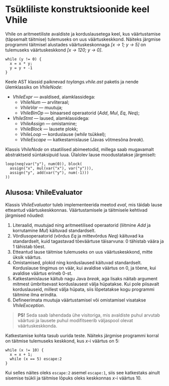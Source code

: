 # Tsükliliste konstruktsioonide keel Vhile

Vhile on aritmeetiliste avaldiste ja korduslausetega keel, kus väärtustamise (täpsemalt täitmise) tulemuseks on uus väärtuskeskkond. Näiteks järgmise programmi täitmisel alustades väärtuskeskonnaga *[x → 1; y → 5]* on tulemuseks väärtuskeskkond *[x → 120; y → 0]*.

```
while (y != 0) { 
  x = x * y;
  y = y + -1
}
```

Keele AST klassid paiknevad *toylangs.vhile.ast* paketis ja nende ülemklassiks on *VhileNode*:

-   *VhileExpr* — avaldised, alamklassidega:
    -   *VhileNum* — arvliteraal;
    -   *VhileVar* — muutuja;
    -   *VhileBinOp* — binaarsed operaatorid (*Add*, *Mul*, *Eq*, *Neq*);
-   *VhileStmt* — laused, alamklassidega:
    -   *VhileAssign* — omistamine;
    -   *VhileBlock* — lausete plokk;
    -   *VhileLoop* — korduslause (*while* tsükkel);
    -   *VhileEscape* — katkestamislause (Javas võtmesõna *break*).

Klassis *VhileNode* on staatilised abimeetodid, millega saab mugavamalt abstraktseid süntaksipuid luua.
Ülalolev lause moodustatakse järgmiselt:

```
loop(neq(var("y"), num(0)), block(
  assign("x", mul(var("x"), var("y"))), 
  assign("y", add(var("y"), num(-1)))
))
```

## Alusosa: VhileEvaluator

Klassis *VhileEvaluator* tuleb implementeerida meetod *eval*, mis täidab lause etteantud väärtuskeskkonnas. 
Väärtustamisele ja täitmisele kehtivad järgmised nõuded:

1.  Literaalid, muutujad ning aritmeetilised operaatorid (liitmine *Add* ja korrutamine *Mul*) käituvad standardselt.
2.  Võrdlusoperaatorid (võrdus *Eq* ja mittevõrdus *Neq*) käituvad ka standardselt, kuid tagastavad tõeväärtuse täisarvuna: 0 tähistab väära ja 1 tähistab tõest.
3.  Etteantud lause täitmise tulemuseks on uus väärtuskeskkond, mitte üksik väärtus.
4.  Omistamised, plokid ning korduslaused käituvad standardselt. Korduslause tingimus on väär, kui avaldise väärtus on 0, ja tõene, kui avaldise väärtus erineb 0-st.
5.  Katkestamislause käitub nagu Java *break*, aga lisaks näitab argument mitmest ümbritsevast korduslausest välja hüpatakse. Kui pole piisavalt korduslauseid, millest välja hüpata, siis lõpetatakse kogu programmi täitmine ilma erindita.
6.  Defineerimata muutuja väärtustamisel või omistamisel visatakse *VhileException*.

> **PS!** Seda saab lahendada ühe visitoriga, mis avaldiste puhul arvutab väärtusi ja lausete puhul modifitseerib väljaspool olevat väärtuskeskkonda.

Katkestamise kohta tasub uurida teste. Näiteks järgmise programmi korral on täitmise tulemuseks keskkond, kus *x*-i väärtus on 5:

```
while (x != 10) {
  x = x + 1; 
  while (x == 5) escape:2
}
```

Kui selles näites oleks `escape:2` asemel `escape:1`, siis see katkestaks ainult sisemise tsükli ja täitmise lõpuks oleks keskkonnas *x*-i väärtus 10.
